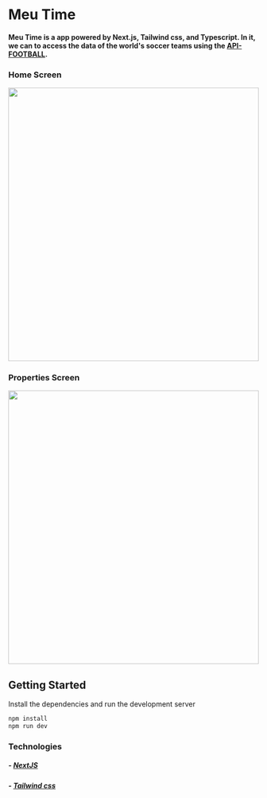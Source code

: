 # Meu Time

#### Meu Time is a app powered by Next.js, Tailwind css, and Typescript. In it, we can to access the data of the world's soccer teams using the [API-FOOTBALL](https://www.api-football.com/).



### Home Screen

<div> 
  <img width="100%" height="550" src="public/gif/web.gif">
</div>



### Properties Screen

<div> 
  <img width="100%" height="550" src="public/gif/mobile.gif">
</div>


## Getting Started

Install the dependencies and run the development server

```bash
npm install
npm run dev
```

### Technologies

##### - [NextJS](https://nextjs.org/)
##### - [Tailwind css](https://tailwindui.com/)

